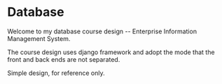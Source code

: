 # Database
Welcome to my database course design -- Enterprise Information Management System.

The course design uses django framework and adopt the mode that the front and back ends are not separated.

Simple design, for reference only.
